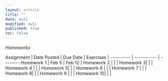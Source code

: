 ```yaml
---
layout: article
title: ""
date: null
modified: null
published: true
toc: false
---
```


*Homeworks*

Assignment | Date Posted | Due Date | Exercises |
---------- | ----------- | --------
Homework 1 |     Feb 5  |  Feb 12    | 
Homework 2 |         |      |
Homework 3|          |     |
Homework 4 |          | |
Homework 5|      | |
Homework 6 |       |     | 
Homework 7 |         |      |
Homework 8|          |     |
Homework 9 |          | |
Homework 10|      | |
